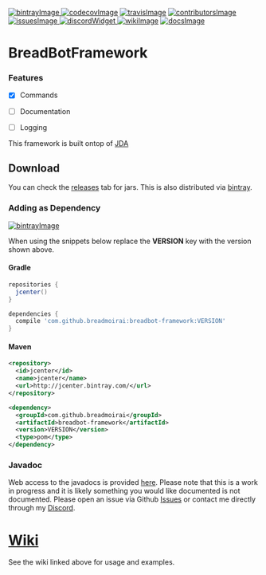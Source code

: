 [bintrayImage]: https://api.bintray.com/packages/breadmoirai/maven/breadbot-framework/images/download.svg
[bintrayLink]: https://bintray.com/breadmoirai/maven/breadbot-framework/_latestVersion
[codecovImage]: https://codecov.io/gh/BreadMoirai/BreadBotFramework/branch/master/graph/badge.svg
[codecovLink]: https://codecov.io/gh/BreadMoirai/BreadBotFramework
[travisImage]: https://travis-ci.org/BreadMoirai/BreadBotFramework.svg?branch=master
[travisLink]: https://travis-ci.org/BreadMoirai/BreadBotFramework
[contributorsImage]: https://img.shields.io/github/contributors/BreadMoirai/BreadBotFramework.svg
[contributorsLink]: https://github.com/BreadMoirai/BreadBotFramework/graphs/contributors
[issuesImage]: https://img.shields.io/github/issues-raw/BreadMoirai/BreadBotFramework.svg
[issuesLink]: https://github.com/BreadMoirai/BreadBotFramework/issues
[discordWidget]: https://discordapp.com/api/guilds/284822192821108736/widget.png
[discordInvite]: https://discord.gg/yAMdGU9
[wikiImage]: https://img.shields.io/badge/wiki-here-orange.svg
[wikiLink]: https://github.com/BreadMoirai/BreadBotFramework/wiki
[docsImage]: https://img.shields.io/badge/docs-here-yellow.svg
[docsLink]: https://breadmoirai.github.io/BreadBotFramework/

[ ![bintrayImage][] ][bintrayLink]
[ ![codecovImage][]][codecovLink]
[ ![travisImage][]][travisLink]
[ ![contributorsImage][] ][contributorsLink]
[ ![issuesImage][] ][issuesLink]
[ ![discordWidget][] ][discordInvite]
[ ![wikiImage][]][wikiLink]
[ ![docsImage][]][docsLink]

# BreadBotFramework

### Features
 - [x] Commands
 - [ ] Documentation
 - [ ] Logging


This framework is built ontop of [JDA](https://github.com/DV8FromTheWorld/JDA)
## Download
You can check the [releases](https://github.com/BreadMoirai/BreadBotFramework/releases) tab for jars. This is also distributed via [bintray][bintrayLink].

### Adding as Dependency
[![bintrayImage][]][bintrayLink] 

When using the snippets below replace the **VERSION** key with the version shown above.

#### Gradle
```groovy
repositories {
  jcenter()
}

dependencies {
  compile 'com.github.breadmoirai:breadbot-framework:VERSION'
}
```

#### Maven
```xml
<repository>
  <id>jcenter</id>
  <name>jcenter</name>
  <url>http://jcenter.bintray.com/</url>
</repository>

<dependency>
  <groupId>com.github.breadmoirai</groupId>
  <artifactId>breadbot-framework</artifactId>
  <version>VERSION</version>
  <type>pom</type>
</dependency>
```

### Javadoc
Web access to the javadocs is provided [here][docsLink]. Please note that this is a work in progress and it is likely something you would like documented is not documented. Please open an issue via Github [Issues](https://github.com/BreadMoirai/BreadBotFramework/issues) or contact me directly through my [Discord][discordInvite].

# [Wiki](https://github.com/BreadMoirai/BreadBotFramework/wiki)
See the wiki linked above for usage and examples.
